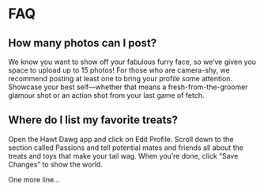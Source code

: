 # FAQ

## How many photos can I post?
 
We know you want to show off your fabulous furry face, so we’ve given you space to upload up to 15 photos! 
For those who are camera-shy, we recommend posting at least one to bring your profile some attention. 
Showcase your best self—whether that means a fresh-from-the-groomer glamour shot or an action shot from your last game of fetch.


## Where do I list my favorite treats?
 
Open the Hawt Dawg app and click on Edit Profile. 
Scroll down to the section called Passions and tell potential mates and friends all about the treats and toys that make your tail wag. 
When you’re done, click “Save Changes” to show the world.

One more line...

